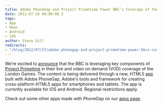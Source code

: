 ```yaml
---
title: Adobe PhoneGap and Project Primetime Power BBC’s Coverage of the Olympics
date: 2012-07-28 00:00:00 Z
tags:
- App
- News
- Android
- iOS
author: Steve Gill
redirects:
- "/blog/2012/07/27/adobe-phonegap-and-project-primetime-power-bbcs-coverage-of-the-olympics/"
---
```


We’re excited to [announce](http://www.adobe.com/aboutadobe/pressroom/pressreleases/201207/072612AdobeBBCOlympics.html) that the BBC is leveraging key components of [Project Primetime](http://www.adobe.com/solutions/project-primetime.html) in their live and video on demand (VOD) coverage of the London Games. The content is being delivered through a new, HTML5 [app](http://www.bbc.co.uk/sport/0/olympics/18810308) built with Adobe PhoneGap, Adobe's tools and framework for creating cross-platform HTML5 apps for smartphones and tablets. The app is currently available for iOS and Android. Regional restrictions apply.

Check out some other apps made with PhoneGap on our [apps page](https://phonegap.com/app).
